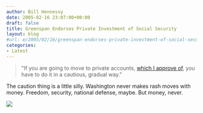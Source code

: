```yaml
---
author: Bill Hennessy
date: 2005-02-16 23:07:00+00:00
draft: false
title: Greenspan Endorses Private Investment of Social Security
layout: blog
#url: e/2005/02/16/greenspan-endorses-private-investment-of-social-security/
categories:
- Latest
---
```


> 

> 
> "If you are going to move to private accounts, [which I approve of](https://apnews.myway.com/article/20050216/D889OQT01.html), you have to do it in a cautious, gradual way."
> 
> 




The caution thing is a little silly. Washington never makes rash moves with money. Freedom, security, national defense, maybe. But money, never. 

![](https://blog.billhennessy.com/aggbug.aspx?PostID=1106)


